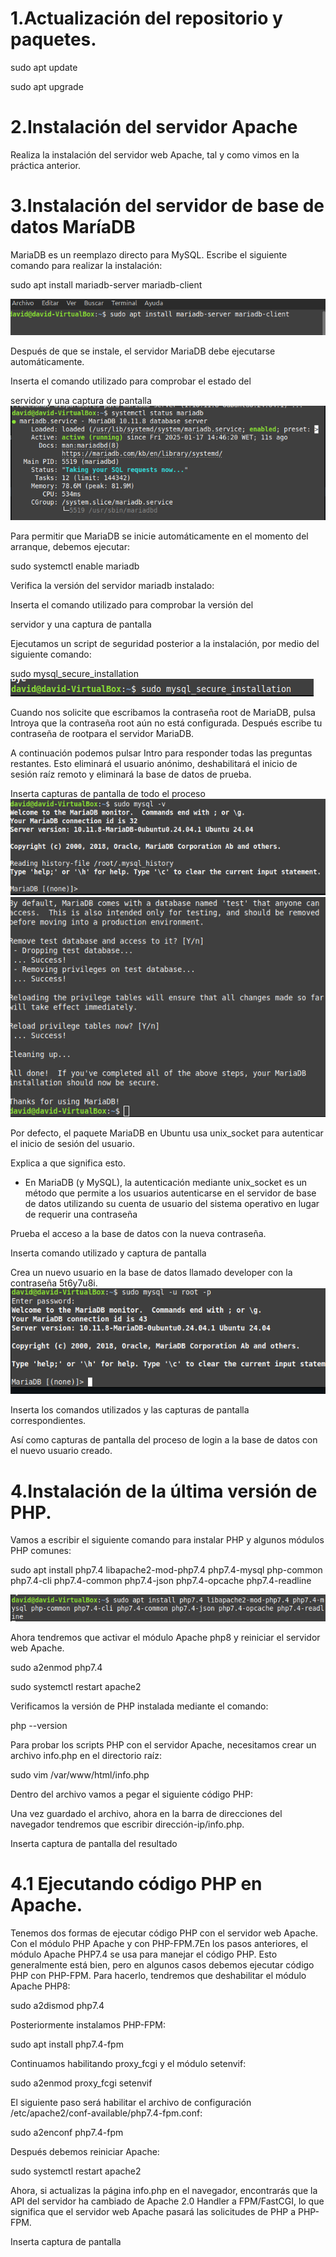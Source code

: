 # 1.Actualización del repositorio y paquetes.

sudo apt update

sudo apt upgrade


# 2.Instalación del servidor Apache

Realiza la instalación del servidor web Apache, tal y como vimos en la práctica anterior.


# 3.Instalación del servidor de base de datos MaríaDB

MariaDB es un reemplazo directo para MySQL. Escribe el siguiente comando para realizar la instalación:

sudo apt install mariadb-server mariadb-client 

<img src="./img/1.png"/>

Después de que se instale, el servidor MariaDB debe ejecutarse automáticamente.

Inserta el comando utilizado para comprobar el estado del

servidor y una captura de pantalla
<img src="./img/2.png"/>


Para permitir que MariaDB se inicie automáticamente en el momento del arranque, debemos ejecutar:

sudo systemctl enable mariadb

Verifica la versión del servidor mariadb instalado:

Inserta el comando utilizado para comprobar la versión del

servidor y una captura de pantalla

Ejecutamos un script de seguridad posterior a la instalación, por medio del siguiente comando:

sudo mysql_secure_installation
<img src="./img/3.png"/>


Cuando nos solicite que escribamos la contraseña root de MariaDB, pulsa Introya que la contraseña root aún no está configurada. Después escribe tu contraseña de rootpara el servidor MariaDB.

A continuación podemos pulsar Intro para responder todas las preguntas restantes. Esto eliminará el usuario anónimo, deshabilitará el inicio de sesión raíz remoto y eliminará la base de datos de prueba.

Inserta capturas de pantalla de todo el proceso
<img src="./img/4.png"/>
<img src="./img/5.png"/>


Por defecto, el paquete MariaDB en Ubuntu usa unix_socket para autenticar el inicio de sesión del usuario.

Explica a que significa esto.

- En MariaDB (y MySQL), la autenticación mediante unix_socket es un método que permite a los usuarios autenticarse en el servidor de base de datos utilizando su cuenta de usuario del sistema operativo en lugar de requerir una contraseña

Prueba el acceso a la base de datos con la nueva contraseña.

Inserta  comando utilizado y captura de pantalla

Crea un nuevo usuario en la base de datos llamado developer con la contraseña 5t6y7u8i.
<img src="./img/7.png"/>


Inserta los comandos utilizados y las capturas de pantalla correspondientes.

Así como capturas de pantalla del proceso de login a la base de datos con el nuevo usuario creado.

# 4.Instalación de la última versión de PHP.

Vamos a escribir el siguiente comando para instalar PHP y algunos módulos PHP comunes:

sudo apt install php7.4 libapache2-mod-php7.4 php7.4-mysql php-common php7.4-cli php7.4-common php7.4-json php7.4-opcache php7.4-readline

<img src="./img/6.png"/>


Ahora tendremos que activar el módulo Apache php8 y reiniciar el servidor web Apache.

sudo a2enmod php7.4

sudo systemctl restart apache2

Verificamos la versión de PHP instalada mediante el comando:

php --version

Para probar los scripts PHP con el servidor Apache, necesitamos crear un archivo info.php en el directorio raíz:

sudo vim /var/www/html/info.php

Dentro del archivo vamos a pegar el siguiente código PHP:

<?php phpinfo(); ?>

Una vez guardado el archivo, ahora en la barra de direcciones del navegador tendremos que escribir dirección-ip/info.php.

Inserta captura de pantalla del resultado


# 4.1 Ejecutando código PHP en Apache.

Tenemos dos formas de ejecutar código PHP con el servidor web Apache. Con el módulo PHP Apache y con PHP-FPM.7En los pasos anteriores, el módulo Apache PHP7.4 se usa para manejar el código PHP. Esto generalmente está bien, pero en algunos casos debemos ejecutar código PHP con PHP-FPM. Para hacerlo, tendremos que deshabilitar el módulo Apache PHP8:

sudo a2dismod php7.4

Posteriormente instalamos PHP-FPM:

sudo apt install php7.4-fpm

Continuamos habilitando proxy_fcgi y el módulo setenvif:

sudo a2enmod proxy_fcgi setenvif

El siguiente paso será habilitar el archivo de configuración /etc/apache2/conf-available/php7.4-fpm.conf:

sudo a2enconf php7.4-fpm

Después debemos reiniciar Apache:

sudo systemctl restart apache2

Ahora, si actualizas la página info.php en el navegador, encontrarás que la API del servidor ha cambiado de Apache 2.0 Handler a FPM/FastCGI, lo que significa que el servidor web Apache pasará las solicitudes de PHP a PHP-FPM.

Inserta   captura de pantalla